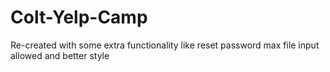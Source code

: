 # Colt-Yelp-Camp
Re-created with some extra functionality like reset password  max file input allowed and better style 
